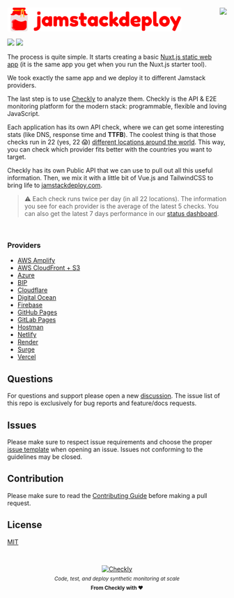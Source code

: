 <p>
  <img height="128" src="https://cdn.checklyhq.com/logos/racoon_logo.svg" align="right" />
  <img width="400px" src="./public/images/logo.svg" alt="Jamstack Deploy" />
</p>

![](https://api.checklyhq.com/v1/badges/groups/286341?style=flat-square&theme=default)
![](https://api.checklyhq.com/v1/badges/groups/286341?style=flat-square&theme=default&responseTime=true)
<br>

The process is quite simple. It starts creating a basic [Nuxt.js static web app](https://github.com/checkly/jamstack-deploy-demo-app) (it is the same app you get when you run the Nuxt.js starter tool).

We took exactly the same app and we deploy it to different Jamstack providers.

The last step is to use [Checkly](https://checklyhq.com) to analyze them. Checkly is the API & E2E monitoring platform for the modern stack: programmable, flexible and loving JavaScript.

Each application has its own API check, where we can get some interesting stats (like DNS, response time and **TTFB**). The coolest thing is that those checks run in 22 (yes, 22 😱) [different locations around the world](https://www.checklyhq.com/docs/monitoring/global-locations/). This way, you can check which provider fits better with the countries you want to target.

Checkly has its own Public API that we can use to pull out all this useful information. Then, we mix it with a little bit of Vue.js and TailwindCSS to bring life to [jamstackdeploy.com](https://jamstackdeploy.com).

> ⚠️ Each check runs twice per day (in all 22 locations). The information you see for each provider is the average of the latest 5 checks. You can also get the latest 7 days performance in our [status dashboard](https://status.jamstackdeploy.com/).

<br>

### Providers
- [AWS Amplify](https://aws.amazon.com/amplify)
- [AWS CloudFront + S3](https://aws.amazon.com/cloudfront/)
- [Azure](https://azure.microsoft.com)
- [BIP](https://bip.sh)
- [Cloudflare](https://pages.cloudflare.com)
- [Digital Ocean](https://digitalocean.com)
- [Firebase](https://firebase.google.com)
- [GitHub Pages](https://pages.github.com)
- [GitLab Pages](https://docs.gitlab.com/ee/user/project/pages/)
- [Hostman](https://hostman.com)
- [Netlify](https://netlify.com)
- [Render](https://render.com)
- [Surge](https://surge.sh)
- [Vercel](https://vercel.com)


## Questions
For questions and support please open a new  [discussion](https://github.com/checkly/jamstack-deploy/discussions). The issue list of this repo is exclusively for bug reports and feature/docs requests.

## Issues
Please make sure to respect issue requirements and choose the proper [issue template](https://github.com/checkly/jamstack-deploy/issues/new/choose) when opening an issue. Issues not conforming to the guidelines may be closed.

## Contribution
Please make sure to read the [Contributing Guide](https://github.com/checkly/jamstack-deploy/blob/main/CONTRIBUTING.md) before making a pull request.

## License

[MIT](https://github.com/checkly/jamstack-deploy/blob/master/LICENSE)

<br>

<p align="center">
  <a href="https://cdn.checklyhq.com/logos/checkly_racoon_logo_horizontal.svg" target="_blank">
  <img width="100px" src="https://www.checklyhq.com/images/text_racoon_logo.svg" alt="Checkly" />
  </a>
  <br />
  <i><sub>Code, test, and deploy synthetic monitoring at scale</sub></i>
  <br>
  <b><sub>From Checkly with ♥️</sub></b>
<p>
